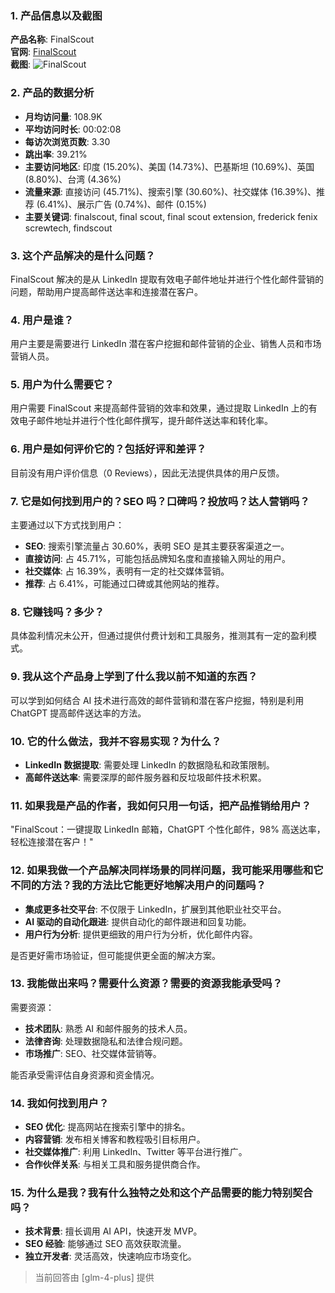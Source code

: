 ### 1. 产品信息以及截图

**产品名称**: FinalScout  
**官网**: [FinalScout](https://finalscout.com)  
**截图**: ![FinalScout](https://cdn-images.toolify.ai/170349997138814978.jpg)

### 2. 产品的数据分析

- **月均访问量**: 108.9K
- **平均访问时长**: 00:02:08
- **每访次浏览页数**: 3.30
- **跳出率**: 39.21%
- **主要访问地区**: 印度 (15.20%)、美国 (14.73%)、巴基斯坦 (10.69%)、英国 (8.80%)、台湾 (4.36%)
- **流量来源**: 直接访问 (45.71%)、搜索引擎 (30.60%)、社交媒体 (16.39%)、推荐 (6.41%)、展示广告 (0.74%)、邮件 (0.15%)
- **主要关键词**: finalscout, final scout, final scout extension, frederick fenix screwtech, findscout

### 3. 这个产品解决的是什么问题？

FinalScout 解决的是从 LinkedIn 提取有效电子邮件地址并进行个性化邮件营销的问题，帮助用户提高邮件送达率和连接潜在客户。

### 4. 用户是谁？

用户主要是需要进行 LinkedIn 潜在客户挖掘和邮件营销的企业、销售人员和市场营销人员。

### 5. 用户为什么需要它？

用户需要 FinalScout 来提高邮件营销的效率和效果，通过提取 LinkedIn 上的有效电子邮件地址并进行个性化邮件撰写，提升邮件送达率和转化率。

### 6. 用户是如何评价它的？包括好评和差评？

目前没有用户评价信息（0 Reviews），因此无法提供具体的用户反馈。

### 7. 它是如何找到用户的？SEO 吗？口碑吗？投放吗？达人营销吗？

主要通过以下方式找到用户：
- **SEO**: 搜索引擎流量占 30.60%，表明 SEO 是其主要获客渠道之一。
- **直接访问**: 占 45.71%，可能包括品牌知名度和直接输入网址的用户。
- **社交媒体**: 占 16.39%，表明有一定的社交媒体营销。
- **推荐**: 占 6.41%，可能通过口碑或其他网站的推荐。

### 8. 它赚钱吗？多少？

具体盈利情况未公开，但通过提供付费计划和工具服务，推测其有一定的盈利模式。

### 9. 我从这个产品身上学到了什么我以前不知道的东西？

可以学到如何结合 AI 技术进行高效的邮件营销和潜在客户挖掘，特别是利用 ChatGPT 提高邮件送达率的方法。

### 10. 它的什么做法，我并不容易实现？为什么？

- **LinkedIn 数据提取**: 需要处理 LinkedIn 的数据隐私和政策限制。
- **高邮件送达率**: 需要深厚的邮件服务器和反垃圾邮件技术积累。

### 11. 如果我是产品的作者，我如何只用一句话，把产品推销给用户？

"FinalScout：一键提取 LinkedIn 邮箱，ChatGPT 个性化邮件，98% 高送达率，轻松连接潜在客户！"

### 12. 如果我做一个产品解决同样场景的同样问题，我可能采用哪些和它不同的方法？我的方法比它能更好地解决用户的问题吗？

- **集成更多社交平台**: 不仅限于 LinkedIn，扩展到其他职业社交平台。
- **AI 驱动的自动化跟进**: 提供自动化的邮件跟进和回复功能。
- **用户行为分析**: 提供更细致的用户行为分析，优化邮件内容。

是否更好需市场验证，但可能提供更全面的解决方案。

### 13. 我能做出来吗？需要什么资源？需要的资源我能承受吗？

需要资源：
- **技术团队**: 熟悉 AI 和邮件服务的技术人员。
- **法律咨询**: 处理数据隐私和法律合规问题。
- **市场推广**: SEO、社交媒体营销等。

能否承受需评估自身资源和资金情况。

### 14. 我如何找到用户？

- **SEO 优化**: 提高网站在搜索引擎中的排名。
- **内容营销**: 发布相关博客和教程吸引目标用户。
- **社交媒体推广**: 利用 LinkedIn、Twitter 等平台进行推广。
- **合作伙伴关系**: 与相关工具和服务提供商合作。

### 15. 为什么是我？我有什么独特之处和这个产品需要的能力特别契合吗？

- **技术背景**: 擅长调用 AI API，快速开发 MVP。
- **SEO 经验**: 能够通过 SEO 高效获取流量。
- **独立开发者**: 灵活高效，快速响应市场变化。

> 当前回答由 [glm-4-plus] 提供